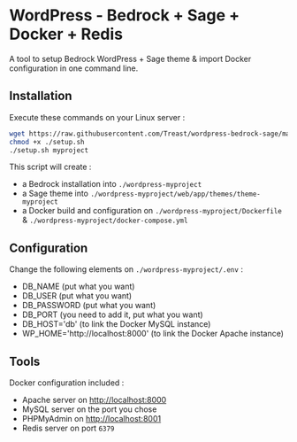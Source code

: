 # WordPress - Bedrock + Sage + Docker + Redis
A tool to setup Bedrock WordPress + Sage theme &amp; import Docker configuration in one command line.

## Installation

Execute these commands on your Linux server :
```bash
wget https://raw.githubusercontent.com/Treast/wordpress-bedrock-sage/main/setup.sh
chmod +x ./setup.sh
./setup.sh myproject
```
This script will create :
- a Bedrock installation into `./wordpress-myproject`
- a Sage theme into `./wordpress-myproject/web/app/themes/theme-myproject`
- a Docker build and configuration on `./wordpress-myproject/Dockerfile` & `./wordpress-myproject/docker-compose.yml`

## Configuration
Change the following elements on `./wordpress-myproject/.env` :
- DB_NAME (put what you want)
- DB_USER (put what you want)
- DB_PASSWORD (put what you want)
- DB_PORT (you need to add it, put what you want)
- DB_HOST='db' (to link the Docker MySQL instance)
- WP_HOME='http://localhost:8000' (to link the Docker Apache instance)

## Tools
Docker configuration included :
- Apache server on [http://localhost:8000](http://localhost:8000)
- MySQL server on the port you chose
- PHPMyAdmin on [http://localhost:8001](http://localhost:8001)
- Redis server on port `6379`
